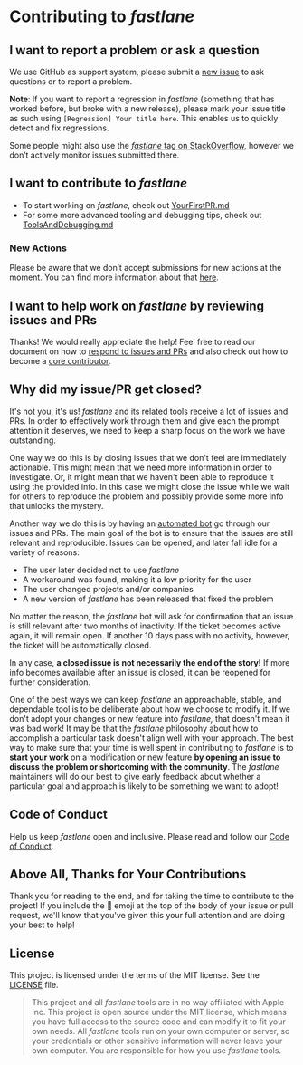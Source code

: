 # Contributing to _fastlane_

## I want to report a problem or ask a question

We use GitHub as support system, please submit a [new issue](https://github.com/fastlane/fastlane/issues/new) to ask questions or to report a problem.

**Note**: If you want to report a regression in _fastlane_ (something that has worked before, but broke with a new release), please mark your issue title as such using `[Regression] Your title here`. This enables us to quickly detect and fix regressions.

Some people might also use the [_fastlane_ tag on StackOverflow](https://stackoverflow.com/questions/tagged/fastlane), however we don’t actively monitor issues submitted there.

## I want to contribute to _fastlane_

- To start working on _fastlane_, check out [YourFirstPR.md][firstpr]
- For some more advanced tooling and debugging tips, check out [ToolsAndDebugging.md](ToolsAndDebugging.md)

### New Actions

Please be aware that we don’t accept submissions for new actions at the moment. You can find more information about that [here][submit action].

## I want to help work on _fastlane_ by reviewing issues and PRs

Thanks! We would really appreciate the help! Feel free to read our document on how to [respond to issues and PRs][responding to prs] and also check out how to become a [core contributor][core contributor].

## Why did my issue/PR get closed?

It's not you, it's us! _fastlane_ and its related tools receive a lot of issues and PRs. In order to effectively work through them and give each the prompt attention it deserves, we need to keep a sharp focus on the work we have outstanding.

One way we do this is by closing issues that we don't feel are immediately actionable. This might mean that we need more information in order to investigate. Or, it might mean that we haven't been able to reproduce it using the provided info. In this case we might close the issue while we wait for others to reproduce the problem and possibly provide some more info that unlocks the mystery.

<a id="fastlane-bot"/>

Another way we do this is by having an [automated bot](https://github.com/fastlane/issue-bot) go through our issues and PRs. The main goal of the bot is to ensure that the issues are still relevant and reproducible. Issues can be opened, and later fall idle for a variety of reasons:

* The user later decided not to use _fastlane_
* A workaround was found, making it a low priority for the user
* The user changed projects and/or companies
* A new version of _fastlane_ has been released that fixed the problem

No matter the reason, the _fastlane_ bot will ask for confirmation that an issue is still relevant after two months of inactivity. If the ticket becomes active again, it will remain open. If another 10 days pass with no activity, however, the ticket will be automatically closed.

In any case, **a closed issue is not necessarily the end of the story!** If more info becomes available after an issue is closed, it can be reopened for further consideration.

One of the best ways we can keep _fastlane_ an approachable, stable, and dependable tool is to be deliberate about how we choose to modify it. If we don't adopt your changes or new feature into _fastlane,_ that doesn't mean it was bad work! It may be that the _fastlane_ philosophy about how to accomplish a particular task doesn't align well with your approach. The best way to make sure that your time is well spent in contributing to _fastlane_ is to **start your work** on a modification or new feature **by opening an issue to discuss the problem or shortcoming with the community**. The _fastlane_ maintainers will do our best to give early feedback about whether a particular goal and approach is likely to be something we want to adopt!

## Code of Conduct

Help us keep _fastlane_ open and inclusive. Please read and follow our [Code of Conduct][code of conduct].

## Above All, Thanks for Your Contributions

Thank you for reading to the end, and for taking the time to contribute to the project! If you include the 🔑 emoji at the top of the body of your issue or pull request, we'll know that you've given this your full attention and are doing your best to help!

## License

This project is licensed under the terms of the MIT license. See the [LICENSE][license] file.

> This project and all _fastlane_ tools are in no way affiliated with Apple Inc. This project is open source under the MIT license, which means you have full access to the source code and can modify it to fit your own needs. All _fastlane_ tools run on your own computer or server, so your credentials or other sensitive information will never leave your own computer. You are responsible for how you use _fastlane_ tools.

<!-- Links: -->
[code of conduct]: CODE_OF_CONDUCT.md
[core contributor]: CORE_CONTRIBUTOR.md
[license]: LICENSE
[tools and debugging]: ToolsAndDebugging.md
[vision]: VISION.md
[responding to prs]: RespondingToIssuesAndPullRequests.md
[plugins]: https://github.com/fastlane/fastlane/blob/master/fastlane/docs/Plugins.md#readme
[firstpr]: YourFirstPR.md
[submit action]: fastlane/docs/Plugins.md#submitting-the-action-to-the-fastlane-main-repo
